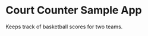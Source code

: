 Court Counter Sample App
===================================
Keeps track of basketball scores for two teams.
